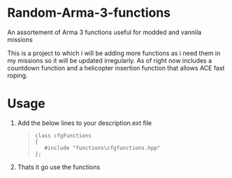 # Random-Arma-3-functions
An assortement of Arma 3 functions useful for modded and vannila missions

This is a project to which i will be adding more functions as i need them in my missions so it will be updated irregularly.
As of right now includes a countdown function and a helicopter insertion function that allows ACE fast roping.

# Usage
1. Add the below lines to your description.ext file
     >```
     >class cfgFunctions
     >{
     >    #include "functions\cfgfunctions.hpp"
     >};
2. Thats it go use the functions
